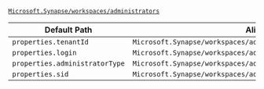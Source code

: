 [`Microsoft.Synapse/workspaces/administrators`](https://docs.microsoft.com/en-us/azure/templates/microsoft.synapse/workspaces/administrators)

| Default Path | Alias |
|---|---|
| `properties.tenantId` | `Microsoft.Synapse/workspaces/administrators/tenantId` |
| `properties.login` | `Microsoft.Synapse/workspaces/administrators/login` |
| `properties.administratorType` | `Microsoft.Synapse/workspaces/administrators/administratorType` |
| `properties.sid` | `Microsoft.Synapse/workspaces/administrators/sid` |

